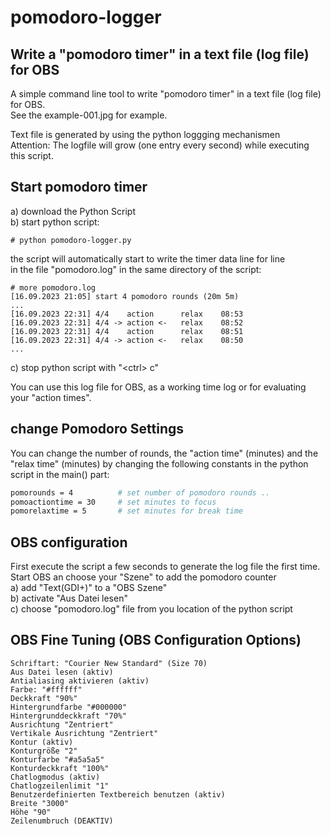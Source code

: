 # pomodoro-logger

## Write a "pomodoro timer" in a text file (log file) for OBS
A simple command line tool to write "pomodoro timer" in a text file (log file) for OBS. <br>
See the example-001.jpg for example. <br>

Text file is generated by using the python loggging mechanismen<br>
Attention: The logfile will grow (one entry every second) while executing this script.<br>


## Start pomodoro timer
a) download the Python Script<br>
b) start python script:<br>
```
# python pomodoro-logger.py
```

the script will automatically start to write the timer data line for line<br> 
in the file "pomodoro.log" in the same directory of the script:
```
# more pomodoro.log
[16.09.2023 21:05] start 4 pomodoro rounds (20m 5m)
...
[16.09.2023 22:31] 4/4    action      relax    08:53
[16.09.2023 22:31] 4/4 -> action <-   relax    08:52
[16.09.2023 22:31] 4/4    action      relax    08:51
[16.09.2023 22:31] 4/4 -> action <-   relax    08:50
...
```

c) stop python script with "\<ctrl\> c" <br>

You can use this log file for OBS, as a working time log or for evaluating your "action times".

## change Pomodoro Settings
You can change the number of rounds, the "action time" (minutes) and the "relax time" (minutes) 
by changing the following constants in the python script in the main() part:
```sh
pomorounds = 4          # set number of pomodoro rounds ..
pomoactiontime = 30     # set minutes to focus
pomorelaxtime = 5       # set minutes for break time
```

## OBS configuration
First execute the script a few seconds to generate the log file the first time.<br>
Start OBS an choose your "Szene" to add the pomodoro counter<br>
a) add "Text(GDI+)" to a "OBS Szene"<br>
b) activate "Aus Datei lesen"<br>
c) choose "pomodoro.log" file from you location of the python script <br>


## OBS Fine Tuning (OBS Configuration Options)
```
Schriftart: "Courier New Standard" (Size 70)
Aus Datei lesen (aktiv)
Antialiasing aktivieren (aktiv)
Farbe: "#ffffff"
Deckkraft "90%"
Hintergrundfarbe "#000000"
Hintergrunddeckkraft "70%"
Ausrichtung "Zentriert"
Vertikale Ausrichtung "Zentriert"
Kontur (aktiv)
Konturgröße "2"
Konturfarbe "#a5a5a5"
Konturdeckkraft "100%"
Chatlogmodus (aktiv)
Chatlogzeilenlimit "1"
Benutzerdefinierten Textbereich benutzen (aktiv)
Breite "3000"
Höhe "90"
Zeilenumbruch (DEAKTIV)
```